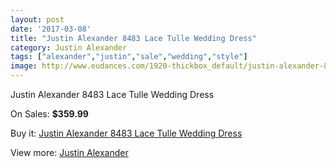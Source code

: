 ```yaml
---
layout: post
date: '2017-03-08'
title: "Justin Alexander 8483 Lace Tulle Wedding Dress"
category: Justin Alexander
tags: ["alexander","justin","sale","wedding","style"]
image: http://www.eudances.com/1920-thickbox_default/justin-alexander-8483-lace-tulle-wedding-dress.jpg
---
```

Justin Alexander 8483 Lace Tulle Wedding Dress

On Sales: **$359.99**
<a href="https://www.eudances.com/en/justin-alexander/655-justin-alexander-8483-lace-tulle-wedding-dress.html"><amp-img layout="responsive" width="600" height="600" src="//www.eudances.com/1920-thickbox_default/justin-alexander-8483-lace-tulle-wedding-dress.jpg" alt="Justin Alexander 8483 Lace Tulle Wedding Dress 0" /></a>
<a href="https://www.eudances.com/en/justin-alexander/655-justin-alexander-8483-lace-tulle-wedding-dress.html"><amp-img layout="responsive" width="600" height="600" src="//www.eudances.com/1922-thickbox_default/justin-alexander-8483-lace-tulle-wedding-dress.jpg" alt="Justin Alexander 8483 Lace Tulle Wedding Dress 1" /></a>
<a href="https://www.eudances.com/en/justin-alexander/655-justin-alexander-8483-lace-tulle-wedding-dress.html"><amp-img layout="responsive" width="600" height="600" src="//www.eudances.com/1921-thickbox_default/justin-alexander-8483-lace-tulle-wedding-dress.jpg" alt="Justin Alexander 8483 Lace Tulle Wedding Dress 2" /></a>

Buy it: [Justin Alexander 8483 Lace Tulle Wedding Dress](https://www.eudances.com/en/justin-alexander/655-justin-alexander-8483-lace-tulle-wedding-dress.html "Justin Alexander 8483 Lace Tulle Wedding Dress")

View more: [Justin Alexander](https://www.eudances.com/en/7-justin-alexander "Justin Alexander")